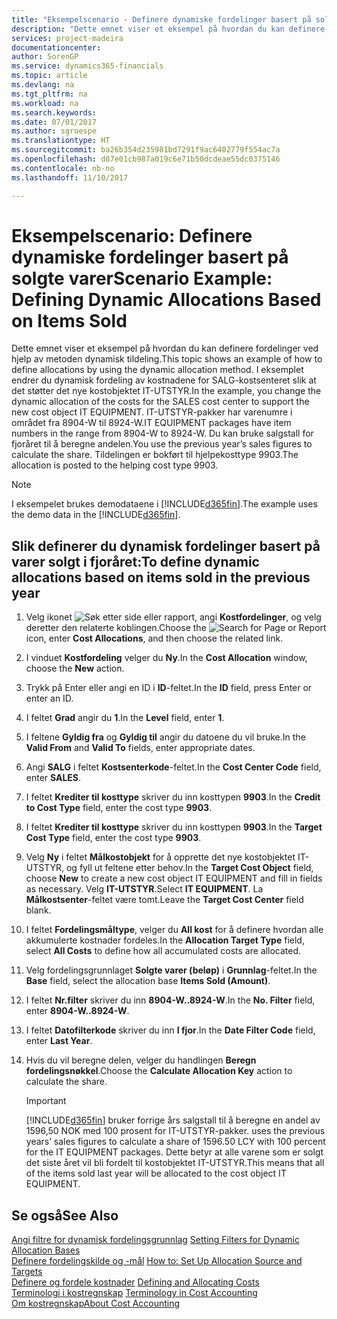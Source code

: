 ```yaml
---
title: "Eksempelscenario - Definere dynamiske fordelinger basert på solgte varer | Microsoft-dokumentasjon"
description: "Dette emnet viser et eksempel på hvordan du kan definere fordelinger ved hjelp av metoden dynamisk tildeling."
services: project-madeira
documentationcenter: 
author: SorenGP
ms.service: dynamics365-financials
ms.topic: article
ms.devlang: na
ms.tgt_pltfrm: na
ms.workload: na
ms.search.keywords: 
ms.date: 07/01/2017
ms.author: sgroespe
ms.translationtype: HT
ms.sourcegitcommit: ba26b354d235981bd7291f9ac6402779f554ac7a
ms.openlocfilehash: d87e01cb987a019c6e71b50dcdeae55dc0375146
ms.contentlocale: nb-no
ms.lasthandoff: 11/10/2017

---
```

# <a name="scenario-example-defining-dynamic-allocations-based-on-items-sold"></a><span data-ttu-id="d5d15-103">Eksempelscenario: Definere dynamiske fordelinger basert på solgte varer</span><span class="sxs-lookup"><span data-stu-id="d5d15-103">Scenario Example: Defining Dynamic Allocations Based on Items Sold</span></span>
<span data-ttu-id="d5d15-104">Dette emnet viser et eksempel på hvordan du kan definere fordelinger ved hjelp av metoden dynamisk tildeling.</span><span class="sxs-lookup"><span data-stu-id="d5d15-104">This topic shows an example of how to define allocations by using the dynamic allocation method.</span></span> <span data-ttu-id="d5d15-105">I eksemplet endrer du dynamisk fordeling av kostnadene for SALG-kostsenteret slik at det støtter det nye kostobjektet IT-UTSTYR.</span><span class="sxs-lookup"><span data-stu-id="d5d15-105">In the example, you change the dynamic allocation of the costs for the SALES cost center to support the new cost object IT EQUIPMENT.</span></span> <span data-ttu-id="d5d15-106">IT-UTSTYR-pakker har varenumre i området fra 8904-W til 8924-W.</span><span class="sxs-lookup"><span data-stu-id="d5d15-106">IT EQUIPMENT packages have item numbers in the range from 8904-W to 8924-W.</span></span> <span data-ttu-id="d5d15-107">Du kan bruke salgstall for fjoråret til å beregne andelen.</span><span class="sxs-lookup"><span data-stu-id="d5d15-107">You use the previous year’s sales figures to calculate the share.</span></span> <span data-ttu-id="d5d15-108">Tildelingen er bokført til hjelpekosttype 9903.</span><span class="sxs-lookup"><span data-stu-id="d5d15-108">The allocation is posted to the helping cost type 9903.</span></span>  

> [!NOTE]  
>  <span data-ttu-id="d5d15-109">I eksempelet brukes demodataene i [!INCLUDE[d365fin](includes/d365fin_md.md)].</span><span class="sxs-lookup"><span data-stu-id="d5d15-109">The example uses the demo data in the [!INCLUDE[d365fin](includes/d365fin_md.md)].</span></span>  

## <a name="to-define-dynamic-allocations-based-on-items-sold-in-the-previous-year"></a><span data-ttu-id="d5d15-110">Slik definerer du dynamisk fordelinger basert på varer solgt i fjoråret:</span><span class="sxs-lookup"><span data-stu-id="d5d15-110">To define dynamic allocations based on items sold in the previous year</span></span>  

1.  <span data-ttu-id="d5d15-111">Velg ikonet ![Søk etter side eller rapport](media/ui-search/search_small.png "Søk etter side eller rapport"), angi **Kostfordelinger**, og velg deretter den relaterte koblingen.</span><span class="sxs-lookup"><span data-stu-id="d5d15-111">Choose the ![Search for Page or Report](media/ui-search/search_small.png "Search for Page or Report icon") icon, enter **Cost Allocations**, and then choose the related link.</span></span>  
2.  <span data-ttu-id="d5d15-112">I vinduet **Kostfordeling** velger du **Ny**.</span><span class="sxs-lookup"><span data-stu-id="d5d15-112">In the **Cost Allocation** window, choose the **New** action.</span></span>  
3.  <span data-ttu-id="d5d15-113">Trykk på Enter eller angi en ID i **ID**-feltet.</span><span class="sxs-lookup"><span data-stu-id="d5d15-113">In the **ID** field, press Enter or enter an ID.</span></span>  
4.  <span data-ttu-id="d5d15-114">I feltet **Grad** angir du **1**.</span><span class="sxs-lookup"><span data-stu-id="d5d15-114">In the **Level** field, enter **1**.</span></span>  
5.  <span data-ttu-id="d5d15-115">I feltene **Gyldig fra** og **Gyldig til** angir du datoene du vil bruke.</span><span class="sxs-lookup"><span data-stu-id="d5d15-115">In the **Valid From** and **Valid To** fields, enter appropriate dates.</span></span>  
6.  <span data-ttu-id="d5d15-116">Angi **SALG** i feltet **Kostsenterkode**-feltet.</span><span class="sxs-lookup"><span data-stu-id="d5d15-116">In the **Cost Center Code** field, enter **SALES**.</span></span>  
7.  <span data-ttu-id="d5d15-117">I feltet **Krediter til kosttype** skriver du inn kosttypen **9903**.</span><span class="sxs-lookup"><span data-stu-id="d5d15-117">In the **Credit to Cost Type** field, enter the cost type **9903**.</span></span>  
8.  <span data-ttu-id="d5d15-118">I feltet **Krediter til kosttype** skriver du inn kosttypen **9903**.</span><span class="sxs-lookup"><span data-stu-id="d5d15-118">In the **Target Cost Type** field, enter the cost type **9903**.</span></span>  
9. <span data-ttu-id="d5d15-119">Velg **Ny** i feltet **Målkostobjekt** for å opprette det nye kostobjektet IT-UTSTYR, og fyll ut feltene etter behov.</span><span class="sxs-lookup"><span data-stu-id="d5d15-119">In the **Target Cost Object** field, choose **New** to create a new cost object IT EQUIPMENT and fill in fields as necessary.</span></span> <span data-ttu-id="d5d15-120">Velg **IT-UTSTYR**.</span><span class="sxs-lookup"><span data-stu-id="d5d15-120">Select **IT EQUIPMENT**.</span></span> <span data-ttu-id="d5d15-121">La **Målkostsenter**-feltet være tomt.</span><span class="sxs-lookup"><span data-stu-id="d5d15-121">Leave the **Target Cost Center** field blank.</span></span>  
10. <span data-ttu-id="d5d15-122">I feltet **Fordelingsmåltype**, velger du **All kost** for å definere hvordan alle akkumulerte kostnader fordeles.</span><span class="sxs-lookup"><span data-stu-id="d5d15-122">In the **Allocation Target Type** field, select **All Costs** to define how all accumulated costs are allocated.</span></span>  
11. <span data-ttu-id="d5d15-123">Velg fordelingsgrunnlaget **Solgte varer (beløp)** i **Grunnlag**-feltet.</span><span class="sxs-lookup"><span data-stu-id="d5d15-123">In the **Base** field, select the allocation base **Items Sold (Amount)**.</span></span>  
12. <span data-ttu-id="d5d15-124">I feltet **Nr.filter** skriver du inn **8904-W..8924-W**.</span><span class="sxs-lookup"><span data-stu-id="d5d15-124">In the **No. Filter** field, enter **8904-W..8924-W**.</span></span>  
13. <span data-ttu-id="d5d15-125">I feltet **Datofilterkode** skriver du inn **I fjor**.</span><span class="sxs-lookup"><span data-stu-id="d5d15-125">In the **Date Filter Code** field, enter **Last Year**.</span></span>  
14. <span data-ttu-id="d5d15-126">Hvis du vil beregne delen, velger du handlingen **Beregn fordelingsnøkkel**.</span><span class="sxs-lookup"><span data-stu-id="d5d15-126">Choose the **Calculate Allocation Key** action to calculate the share.</span></span>  

    > [!IMPORTANT]  
    >  [!INCLUDE[d365fin](includes/d365fin_md.md)]<span data-ttu-id="d5d15-127"> bruker forrige års salgstall til å beregne en andel av 1596,50 NOK med 100 prosent for IT-UTSTYR-pakker.</span><span class="sxs-lookup"><span data-stu-id="d5d15-127"> uses the previous years’ sales figures to calculate a share of 1596.50 LCY with 100 percent for the IT EQUIPMENT packages.</span></span> <span data-ttu-id="d5d15-128">Dette betyr at alle varene som er solgt det siste året vil bli fordelt til kostobjektet IT-UTSTYR.</span><span class="sxs-lookup"><span data-stu-id="d5d15-128">This means that all of the items sold last year will be allocated to the cost object IT EQUIPMENT.</span></span>  

## <a name="see-also"></a><span data-ttu-id="d5d15-129">Se også</span><span class="sxs-lookup"><span data-stu-id="d5d15-129">See Also</span></span>  
 <span data-ttu-id="d5d15-130">[Angi filtre for dynamisk fordelingsgrunnlag](finance-setting-filters-for-dynamic-allocation-bases.md) </span><span class="sxs-lookup"><span data-stu-id="d5d15-130">[Setting Filters for Dynamic Allocation Bases](finance-setting-filters-for-dynamic-allocation-bases.md) </span></span>  
 <span data-ttu-id="d5d15-131">[Definere fordelingskilde og -mål](finance-how-to-set-up-allocation-source-and-targets.md) </span><span class="sxs-lookup"><span data-stu-id="d5d15-131">[How to: Set Up Allocation Source and Targets](finance-how-to-set-up-allocation-source-and-targets.md) </span></span>  
 <span data-ttu-id="d5d15-132">[Definere og fordele kostnader](finance-define-and-allocate-costs.md) </span><span class="sxs-lookup"><span data-stu-id="d5d15-132">[Defining and Allocating Costs](finance-define-and-allocate-costs.md) </span></span>  
 <span data-ttu-id="d5d15-133">[Terminologi i kostregnskap](finance-terminology-in-cost-accounting.md) </span><span class="sxs-lookup"><span data-stu-id="d5d15-133">[Terminology in Cost Accounting](finance-terminology-in-cost-accounting.md) </span></span>  
 [<span data-ttu-id="d5d15-134">Om kostregnskap</span><span class="sxs-lookup"><span data-stu-id="d5d15-134">About Cost Accounting</span></span>](finance-about-cost-accounting.md)

